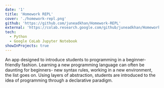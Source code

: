 ```yaml
---
date: '1'
title: 'Homework REPL'
cover: './homework-repl.png'
github: 'https://github.com/juneadkhan/Homework-REPL'
external: 'https://colab.research.google.com/github/juneadkhan/Homework-REPL/blob/main/HomeworkREPL.ipynb'
tech:
  - Python
  - Google CoLab Jupyter Notebook
showInProjects: true
---
```


<!-- A nicer look at your GitHub profile and repository stats with data visualizations of your top languages and stars. Sort through your top repos by number of stars, forks, and size. -->

An app designed to introduce students to programming in a beginner-friendly fashion. Learning a new programming language can often be daunting for beginners- new syntax rules, working in a new environment, the list goes on. Using layers of abstraction, students are introduced to the idea of programming through a declarative paradigm.

<!-- Using Python and the Google CoLab Jupyter Notebook, we created an interface that works very similarly to how an actual REPL would (hence the name Homework REPL). Users can choose from a plethora of key commands and pass in customized arguments in a declarative paradigm. Using regular expressions, the program parses through the user’s input to identify what operation the user wants to perform as well as the measurements passed in. Helper functions are then called to perform the actual computation and the result is displayed back to the user. -->
